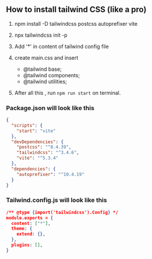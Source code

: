 ## How to install tailwind CSS (like a pro)

1. npm install -D tailwindcss postcss autoprefixer vite
2. npx tailwindcss init -p
3. Add '*' in content of tailwind config file
4. create main.css and  insert 
    - @tailwind base;
    - @tailwind components;
    - @tailwind utilities;

5. After all this , run `npm run start` on terminal.
### Package.json will look like this
```json
{
  "scripts": {
    "start": "vite"
  },
  "devDependencies": {
    "postcss": "^8.4.39",
    "tailwindcss": "^3.4.6",
    "vite": "^5.3.4"
  },
  "dependencies": {
    "autoprefixer": "^10.4.19"
  }
}

```

### Tailwind.config.js will look like this

```json
/** @type {import('tailwindcss').Config} */
module.exports = {
  content: ["*"],
  theme: {
    extend: {},
  },
  plugins: [],
}
```


